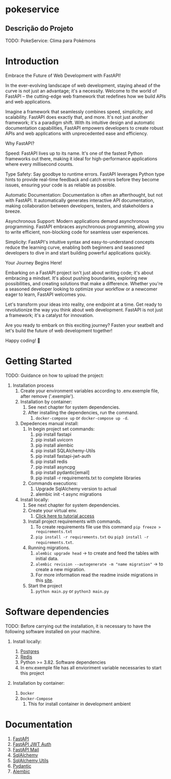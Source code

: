 # pokeservice

## Descrição do Projeto
   TODO: PokeService: Clima para Pokémons

# Introduction 

Embrace the Future of Web Development with FastAPI!

In the ever-evolving landscape of web development, staying ahead of the curve is not just an advantage; it's a necessity. Welcome to the world of FastAPI – the cutting-edge web framework that redefines how we build APIs and web applications.

Imagine a framework that seamlessly combines speed, simplicity, and scalability. FastAPI does exactly that, and more. It's not just another framework; it's a paradigm shift. With its intuitive design and automatic documentation capabilities, FastAPI empowers developers to create robust APIs and web applications with unprecedented ease and efficiency.

Why FastAPI?

Speed: FastAPI lives up to its name. It's one of the fastest Python frameworks out there, making it ideal for high-performance applications where every millisecond counts.

Type Safety: Say goodbye to runtime errors. FastAPI leverages Python type hints to provide real-time feedback and catch errors before they become issues, ensuring your code is as reliable as possible.

Automatic Documentation: Documentation is often an afterthought, but not with FastAPI. It automatically generates interactive API documentation, making collaboration between developers, testers, and stakeholders a breeze.

Asynchronous Support: Modern applications demand asynchronous programming. FastAPI embraces asynchronous programming, allowing you to write efficient, non-blocking code for seamless user experiences.

Simplicity: FastAPI's intuitive syntax and easy-to-understand concepts reduce the learning curve, enabling both beginners and seasoned developers to dive in and start building powerful applications quickly.

Your Journey Begins Here!

Embarking on a FastAPI project isn't just about writing code; it's about embracing a mindset. It's about pushing boundaries, exploring new possibilities, and creating solutions that make a difference. Whether you're a seasoned developer looking to optimize your workflow or a newcomer eager to learn, FastAPI welcomes you.

Let's transform your ideas into reality, one endpoint at a time. Get ready to revolutionize the way you think about web development. FastAPI is not just a framework; it's a catalyst for innovation.

Are you ready to embark on this exciting journey? Fasten your seatbelt and let's build the future of web development together!

Happy coding! 🚀

# Getting Started
TODO: Guidance on how to upload the project:

1. Installation process
   1. Create your environment variables according to .env.exemple file, after remove ('.exemple').
   2. Installation by container:
      1. See next chapter for system dependencies.
      2. After installing the dependencies, run the command.
         1. `docker-compose up` or `docker-compose up -d`.
   3. Depedences manual install:
      1. In begin project set commands:
         1. pip install fastapi
         2. pip install uvicorn
         3. pip install alembic
         4. pip install SQLAlchemy-Utils
         5. pip install fastapi-jwt-auth
         6. pip install redis
         7. pip install asyncpg
         8. pip install pydantic[email]
         9. pip install -r requirements.txt to complete libraries
      2. Commands executions:
         1. Upgrade SqlAlchemy version to actual
         2. alembic init -t async migrations 
   4. Install locally:
      1. See next chapter for system dependencies.
      2. Create your virtual env.
         1. [Click here to tutorial access ](https://blog.debugeverything.com/pt/ambientes-virtuais-com-python-virtualenv/)
      3. Install project requirements with commands.
         1. To create requirements file use this command `pip freeze > requirements.txt`
         2. `pip install -r requirements.txt` ou `pip3 install -r requirements.txt`.
      4. Running migrations.
         1. `alembic upgrade head` -> to create and feed the tables with initial data.
         2. `alembic revision --autogenerate -m "name migration"` -> to create a new migration.
         3. For more information read the readme inside migrations in this [site](https://alembic.sqlalchemy.org/en/latest/tutorial.html).
      5. Start the project
         1. `python main.py` or `python3 main.py`
      
# Software dependencies
   TODO: Before carrying out the installation, it is necessary to have the following software installed on your machine.

   1. Install locally:
      1. [Postgres](https://www.postgresql.org/)
      2. [Redis](https://redis.io/)
      3. Python >= 3.82. Software dependencies
      4. In env.exemple file has all envioriment variable necessaries to start this project 

   2. Installation by container:  
      1. `Docker`
      2. `Docker-Compose`
         1. This for install container in development ambient


# Documentation
1. [FastAPI](https://fastapi.tiangolo.com/pt/)
2. [FastAPI JWT Auth](https://indominusbyte.github.io/fastapi-jwt-auth/)
3. [FastAPI Mail](https://sabuhish.github.io/fastapi-mail/)
4. [SqlAlchemy](https://docs.sqlalchemy.org/en/14/orm/extensions/asyncio.html)
5. [SqlAlchemy Utils](https://sqlalchemy-utils.readthedocs.io/en/latest/)
6. [Pydantic](https://pydantic-docs.helpmanual.io/)
7. [Alembic](https://alembic.sqlalchemy.org/en/latest/)
